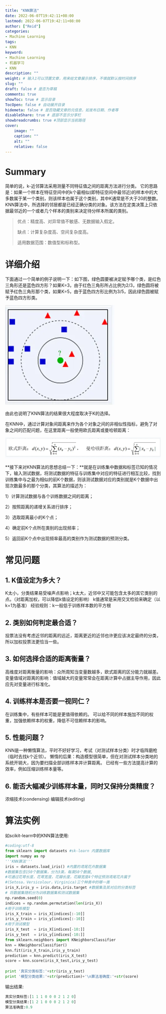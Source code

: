 ```yaml
---
title: "KNN算法"
date: 2022-06-07T19:42:11+08:00
lastmod: 2022-06-07T19:42:11+08:00
author: ["Reid"]
categories: 
- Machine Learning
tags: 
- KNN
keyword:
- Machine Learning
- 机器学习
- KNN
description: ""
weight: # 输入1可以顶置文章，用来给文章展示排序，不填就默认按时间排序
slug: ""
draft: false # 是否为草稿
comments: true
showToc: true # 显示目录
TocOpen: false # 自动展开目录
hidemeta: false # 是否隐藏文章的元信息，如发布日期、作者等
disableShare: true # 底部不显示分享栏
showbreadcrumbs: true #顶部显示当前路径
cover:
    image: ""
    caption: ""
    alt: ""
    relative: false
---
```


# Summary

简单的说，k-近邻算法采用测量不同特征值之间的距离方法进行分类。 它的思路是：如果一个样本在特征空间中的k个最相似(即特征空间中最邻近)的样本中的大多数属于某一个类别，则该样本也属于这个类别，其中K通常是不大于20的整数。KNN算法中，所选择的邻居都是已经正确分类的对象。该方法在定类决策上只依据最邻近的一个或者几个样本的类别来决定待分样本所属的类别。 

> 优点：精度高、对异常值不敏感、无数据输入假定。
>
> 缺点：计算复杂度高、空间复杂度高。
>
> 适用数据范围：数值型和标称型。

# 详细介绍

下面通过一个简单的例子说明一下：如下图，绿色圆要被决定赋予哪个类，是红色三角形还是蓝色四方形？如果K=3，由于红色三角形所占比例为2/3，绿色圆将被赋予红色三角形那个类，如果K=5，由于蓝色四方形比例为3/5，因此绿色圆被赋予蓝色四方形类。

![img](https://raw.githubusercontent.com/Reid00/image-host/main/20220607/image.70ipeauyubc0.webp) 

由此也说明了KNN算法的结果很大程度取决于K的选择。

在KNN中，通过计算对象间距离来作为各个对象之间的非相似性指标，避免了对象之间的匹配问题，在这里距离一般使用欧氏距离或曼哈顿距离：

![img](https://raw.githubusercontent.com/Reid00/image-host/main/20220607/image.24oujnvo6ucg.webp)

**接下来对KNN算法的思想总结一下：**就是在训练集中数据和标签已知的情况下，输入测试数据，将测试数据的特征与训练集中对应的特征进行相互比较，找到训练集中与之最为相似的前K个数据，则该测试数据对应的类别就是K个数据中出现次数最多的那个分类，其算法的描述为：

1）计算测试数据与各个训练数据之间的距离；

2）按照距离的递增关系进行排序；

3）选取距离最小的K个点；

4）确定前K个点所在类别的出现频率；

5）返回前K个点中出现频率最高的类别作为测试数据的预测分类。

# 常见问题

## 1. K值设定为多大？ 

 K太小，分类结果易受噪声点影响；k太大，近邻中又可能包含太多的其它类别的点。（对距离加权，可以降低k值设定的影响）
k值通常是采用交叉检验来确定（以k=1为基准）
经验规则：k一般低于训练样本数的平方根 

## 2. 类别如何判定最合适？ 

 投票法没有考虑近邻的距离的远近，距离更近的近邻也许更应该决定最终的分类，所以加权投票法更恰当一些。 

## 3. 如何选择合适的距离衡量？ 

 高维度对距离衡量的影响：众所周知当变量数越多，欧式距离的区分能力就越差。
变量值域对距离的影响：值域越大的变量常常会在距离计算中占据主导作用，因此应先对变量进行标准化。 

## 4. 训练样本是否要一视同仁？ 

 在训练集中，有些样本可能是更值得依赖的。
可以给不同的样本施加不同的权重，加强依赖样本的权重，降低不可信赖样本的影响。 

## 5. 性能问题？ 

 KNN是一种懒惰算法，平时不好好学习，考试（对测试样本分类）时才临阵磨枪（临时去找k个近邻）。
懒惰的后果：构造模型很简单，但在对测试样本分类地的系统开销大，因为要扫描全部训练样本并计算距离。
已经有一些方法提高计算的效率，例如压缩训练样本量等。 

## 6. 能否大幅减少训练样本量，同时又保持分类精度？ 

浓缩技术(condensing)
编辑技术(editing)

# 算法实例

如scikit-learn中的KNN算法使用:

```python
#coding:utf-8
from sklearn import datasets #sk-learn 内置数据库
import numpy as np
'''KNN算法'''
iris = datasets.load_iris() #内置的鸢尾花卉数据集
#数据集包含150个数据集，分为3类，每类50个数据,
#可通过花萼长度，花萼宽度，花瓣长度，花瓣宽度4个特征预测鸢尾花卉属于
#(Setosa，Versicolour，Virginica)三个种类中的哪一类
iris_X,iris_y = iris.data,iris.target #数据集及其对应的分类标签
# 将数据集随机分为训练数据集和测试数据集
np.random.seed(0)
indices = np.random.permutation(len(iris_X))
#用于训练模型
iris_X_train = iris_X[indices[:-10]]
iris_y_train = iris_y[indices[:-10]]
#用于测试模型
iris_X_test  = iris_X[indices[-10:]]
iris_y_test  = iris_y[indices[-10:]]
from sklearn.neighbors import KNeighborsClassifier
knn = KNeighborsClassifier()
knn.fit(iris_X_train,iris_y_train)
prediction = knn.predict(iris_X_test)
score = knn.score(iris_X_test,iris_y_test)

print '真实分类标签:'+str(iris_y_test)
print '模型分类结果:'+str(prediction)+'\n算法准确度:'+str(score)
```



 输出结果: 

```python
真实分类标签:[1 1 1 0 0 0 2 1 2 0]
模型分类结果:[1 2 1 0 0 0 2 1 2 0]
算法准确度:0.9
```

